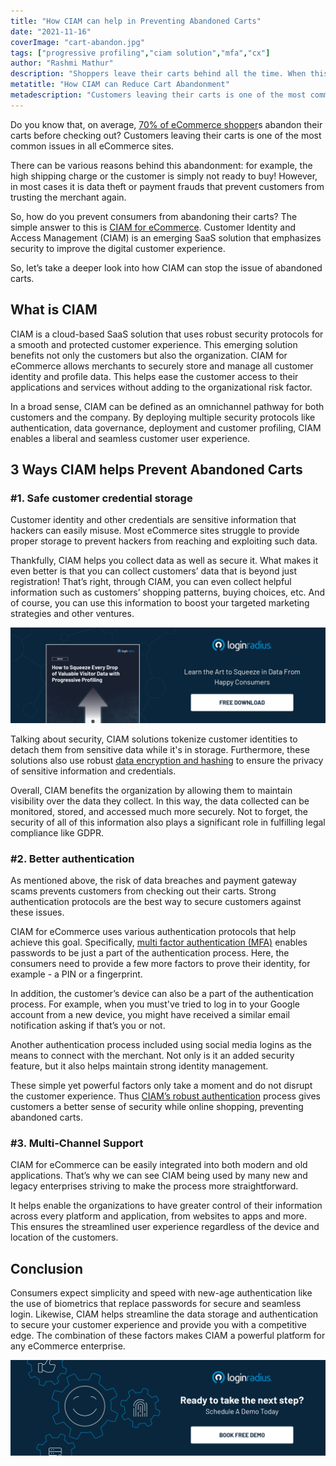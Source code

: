 ```yaml
---
title: "How CIAM can help in Preventing Abandoned Carts"
date: "2021-11-16"
coverImage: "cart-abandon.jpg"
tags: ["progressive profiling","ciam solution","mfa","cx"]
author: "Rashmi Mathur"
description: "Shoppers leave their carts behind all the time. When this happens, it usually means that they're abandoning their purchase but also that they're possibly losing interest in your brand altogether. This blog takes a deeper look into how CIAM can stop the issue of abandoned carts."
metatitle: "How CIAM can Reduce Cart Abandonment"
metadescription: "Customers leaving their carts is one of the most common issues in all eCommerce sites. Learn how CIAM can stop the issue of abandoned carts."
---
```


Do you know that, on average, [70% of eCommerce shopper](https://sleeknote.com/blog/cart-abandonment-statistics)s abandon their carts before checking out? Customers leaving their carts is one of the most common issues in all eCommerce sites. 

There can be various reasons behind this abandonment: for example, the high shipping charge or the customer is simply not ready to buy! However, in most cases it is data theft or payment frauds that prevent customers from trusting the merchant again. 

So, how do you prevent consumers from abandoning their carts? The simple answer to this is [CIAM for eCommerce](https://www.loginradius.com/industry-retail-and-ecommerce/). Customer Identity and Access Management (CIAM) is an emerging SaaS solution that emphasizes security to improve the digital customer experience. 

So, let’s take a deeper look into how CIAM can stop the issue of abandoned carts.


## What is CIAM

CIAM is a cloud-based SaaS solution that uses robust security protocols for a smooth and protected customer experience. This emerging solution benefits not only the customers but also the organization. CIAM for eCommerce allows merchants to securely store and manage all customer identity and profile data. This helps ease the customer access to their applications and services without adding to the organizational risk factor.

In a broad sense, CIAM can be defined as an omnichannel pathway for both customers and the company. By deploying multiple security protocols like authentication, data governance, deployment and customer profiling,  CIAM enables a liberal and seamless customer user experience.


## 3 Ways CIAM helps Prevent Abandoned Carts


### #1. Safe customer credential storage

Customer identity and other credentials are sensitive information that hackers can easily misuse. Most eCommerce sites struggle to provide proper storage to prevent hackers from reaching and exploiting such data.

Thankfully, CIAM helps you collect data as well as secure it. What makes it even better is that you can collect customers’ data that is beyond just registration! That’s right, through CIAM, you can even collect helpful information such as customers’ shopping patterns, buying choices, etc. And of course, you can use this information to boost your targeted marketing strategies and other ventures. 

[![EB-progressive-profiling](EB-progressive-profiling.png)](https://www.loginradius.com/resource/how-to-squeeze-every-drop-of-progressive-profiling/)

Talking about security, CIAM solutions tokenize customer identities to detach them from sensitive data while it's in storage. Furthermore, these solutions also use robust [data encryption and hashing](https://www.loginradius.com/blog/engineering/encryption-and-hashing/) to ensure the privacy of sensitive information and credentials.

Overall, CIAM benefits the organization by allowing them to maintain visibility over the data they collect. In this way, the data collected can be monitored, stored, and accessed much more securely. Not to forget, the security of all of this information also plays a significant role in fulfilling legal compliance like GDPR.   


### #2. Better authentication

As mentioned above, the risk of data breaches and payment gateway scams prevents customers from checking out their carts. Strong authentication protocols are the best way to secure customers against these issues. 

CIAM for eCommerce uses various authentication protocols that help achieve this goal. Specifically, [multi factor authentication (MFA)](https://www.loginradius.com/multi-factor-authentication/) enables passwords to be just a part of the authentication process. Here, the consumers need to provide a few more factors to prove their identity, for example - a PIN or a fingerprint. 

In addition, the customer’s device can also be a part of the authentication process. For example, when you must've tried to log in to your Google account from a new device, you might have received a similar email notification asking if that’s you or not. 

Another authentication process included using social media logins as the means to connect with the merchant. Not only is it an added security feature, but it also helps maintain strong identity management.

These simple yet powerful factors only take a moment and do not disrupt the customer experience. Thus [CIAM’s robust authentication](https://www.loginradius.com/blog/fuel/customer-identity-drives-digital-ecommerce-success/) process gives customers a better sense of security while online shopping, preventing abandoned carts. 


### #3. Multi-Channel Support

CIAM for eCommerce can be easily integrated into both modern and old applications. That’s why we can see CIAM being used by many new and legacy enterprises striving to make the process more straightforward. 

It helps enable the organizations to have greater control of their information across every platform and application, from websites to apps and more. This ensures the streamlined user experience regardless of the device and location of the customers.


## Conclusion

Consumers expect simplicity and speed with new-age authentication like the use of biometrics that replace passwords for secure and seamless login. Likewise, CIAM helps streamline the data storage and authentication to secure your customer experience and provide you with a competitive edge. The combination of these factors makes CIAM a powerful platform for any eCommerce enterprise. 

[![book-a-demo-loginradius](../../assets/book-a-demo-loginradius.png)](https://www.loginradius.com/contact-us?utm_source=blog&utm_medium=web&utm_campaign=ciam-prevents-abandoned-carts)
